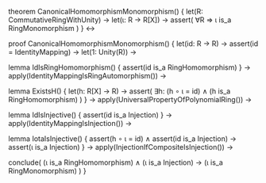 theorem CanonicalHomomorphismMonomorphism() {
  let(R: CommutativeRingWithUnity) →
  let(ι: R → R[X]) →
  assert(
    ∀R ⇒ ι is_a RingMonomorphism
  )
} ↔

proof CanonicalHomomorphismMonomorphism() {
  let(id: R → R) →
  assert(id = IdentityMapping) →
  let(1: Unity(R)) →
  
  lemma IdIsRingHomomorphism() {
    assert(id is_a RingHomomorphism)
  } →
  apply(IdentityMappingIsRingAutomorphism()) →
  
  lemma ExistsH() {
    let(h: R[X] → R) →
    assert(
      ∃h: (h ∘ ι = id) ∧ 
      (h is_a RingHomomorphism)
    )
  } →
  apply(UniversalPropertyOfPolynomialRing()) →
  
  lemma IdIsInjective() {
    assert(id is_a Injection)
  } →
  apply(IdentityMappingIsInjection()) →
  
  lemma IotaIsInjective() {
    assert(h ∘ ι = id) ∧
    assert(id is_a Injection) →
    assert(ι is_a Injection)
  } →
  apply(InjectionIfCompositeIsInjection()) →
  
  conclude(
    (ι is_a RingHomomorphism) ∧
    (ι is_a Injection) →
    (ι is_a RingMonomorphism)
  )
}